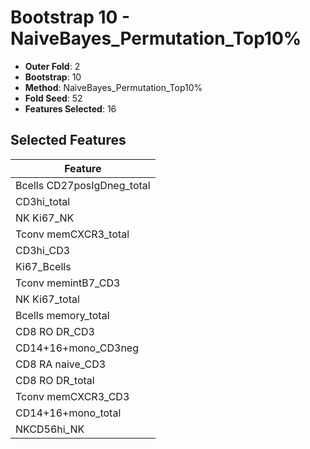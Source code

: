 # Bootstrap 10 - NaiveBayes_Permutation_Top10%

- **Outer Fold**: 2
- **Bootstrap**: 10
- **Method**: NaiveBayes_Permutation_Top10%
- **Fold Seed**: 52
- **Features Selected**: 16

## Selected Features

| Feature |
|---------|
| Bcells CD27posIgDneg_total |
| CD3hi_total |
| NK Ki67_NK |
| Tconv memCXCR3_total |
| CD3hi_CD3 |
| Ki67_Bcells |
| Tconv memintB7_CD3 |
| NK Ki67_total |
| Bcells memory_total |
| CD8 RO DR_CD3 |
| CD14+16+mono_CD3neg |
| CD8 RA naive_CD3 |
| CD8 RO DR_total |
| Tconv memCXCR3_CD3 |
| CD14+16+mono_total |
| NKCD56hi_NK |
